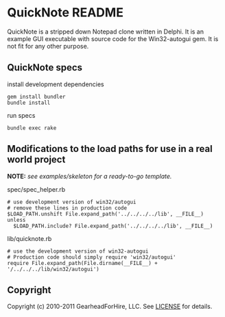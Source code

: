 QuickNote README
================

QuickNote is a stripped down Notepad clone written in Delphi.  It is an example GUI executable with
source code for the Win32-autogui gem.  It is not fit for any other purpose.

QuickNote specs
---------------
install development dependencies

    gem install bundler
    bundle install

run specs

    bundle exec rake

Modifications to the load paths for use in a real world project
----------------------------------------------------------------
**NOTE:** _see examples/skeleton for a ready-to-go template._

spec/spec_helper.rb

    # use development version of win32/autogui
    # remove these lines in production code
    $LOAD_PATH.unshift File.expand_path('../../../../lib', __FILE__) unless
      $LOAD_PATH.include? File.expand_path('../../../../lib', __FILE__)

lib/quicknote.rb

    # use the development version of win32-autogui
    # Production code should simply require 'win32/autogui'
    require File.expand_path(File.dirname(__FILE__) + '/../../../lib/win32/autogui')


Copyright
---------

Copyright (c) 2010-2011 GearheadForHire, LLC. See [LICENSE](LICENSE) for details.

